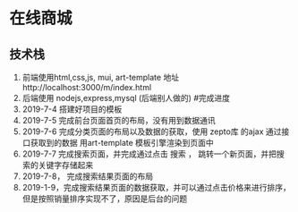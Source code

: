 # 在线商城
## 技术栈
1. 前端使用html,css,js, mui, art-template 地址 http://localhost:3000/m/index.html
2. 后端使用 nodejs,express,mysql (后端别人做的)
#完成进度
1. 2019-7-4 搭建好项目的模板
2. 2019-7-5 完成前台页面首页的布局，没有用到数据通讯
3. 2019-7-6 完成分类页面的布局以及数据的获取，使用 zepto库 的ajax 通过接口获取到的数据 用art-template 模板引擎渲染到页面中
4. 2019-7-7 完成搜索页面，并完成通过点击 搜索 ， 跳转一个新页面，并把搜索的关键字存储起来
5. 2019-7-8， 完成搜索结果页面的布局
6. 2019-1-9，完成搜索结果页面的数据获取，并可以通过点击价格来进行排序，但是按照销量排序实现不了，原因是后台的问题
   

